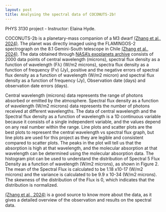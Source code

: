 ```yaml
---
layout: post
title: Analysing the spectral data of COCONUTS-2b!
---
```


PHYS 3130 project - Instructor: Elaina Hyde.

COCONUTS-2b is a planetary-mass companion of a M3 dwarf [(Zhang et al., 2024)](https://arxiv.org/abs/2410.10939). The planet was directly imaged using the FLAMINGOS-2 spectrograph on the 8.1 Gemini-South telescope in Chile [(Zhang et al., 2024)](https://arxiv.org/abs/2410.10939). The data obtained through [NASA’s exoplanets archive](https://exoplanetarchive.ipac.caltech.edu) consists of 2000 data points of central wavelength (microns), spectral flux density as a function of wavelength (Fλ) (W/m2 microns), spectra flux density as a function of frequency (Fν) (Jy), positive and the negative errors of spectral flux density as a function of wavelength (W/m2 micron) and spectral flux density as a function of frequency (Jy), Observation date (days) and observation date errors (days). 

Central wavelength (microns) data represents the range of photons absorbed or emitted by the atmosphere. Spectral flux density as a function of wavelength (W/m2 microns) data represents the number of photons received at different wavelengths. The data of central wavelength and the Spectral flux density as a function of wavelength is a 1D continuous variable because it consists of a single independent variable, and the values depend on any real number within the range. Line plots and scatter plots are the best plots to represent the central wavelength vs spectral flux graph, but line plots are used for this project as they are legible and consistent compared to scatter plots. The peaks in the plot will tell us that the absorption is high at that wavelength, and the molecular absorption at that wavelength can be determined using the molecular absorption data. The histogram plot can be used to understand the distribution of Spectral 5 Flux Density as a function of wavelength (W/m2 microns), as shown in Figure 2. The mean of the Spectral Flux is calculated to be 1.18 x10-17 (W/m2 microns) and the variance is calculated to be 9.9 x 10-34 (W/m2 microns). The skewness of the distribution of the Flux is 0, which indicates that the distribution is normalized.

[(Zhang et al., 2024)](https://arxiv.org/abs/2410.10939) is a good source to know more about the data, as it gives a detailed overview of the observation and results on the spectral data.
